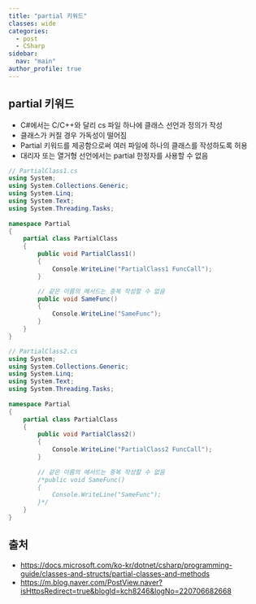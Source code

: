 ```yaml
---
title: "partial 키워드"
classes: wide
categories: 
  - post
  - CSharp
sidebar:
  nav: "main"
author_profile: true
---
```

   
## partial 키워드
* C#에서는 C/C++와 달리 cs 파일 하나에 클래스 선언과 정의가 작성
* 클래스가 커질 경우 가독성이 떨어짐
* Partial 키워드를 제공함으로써 여러 파일에 하나의 클래스를 작성하도록 허용
* 대리자 또는 열거형 선언에서는 partial 한정자를 사용할 수 없음
  
```csharp
// PartialClass1.cs
using System;
using System.Collections.Generic;
using System.Linq;
using System.Text;
using System.Threading.Tasks;
 
namespace Partial
{
    partial class PartialClass
    {
        public void PartialClass1()
        {
            Console.WriteLine("PartialClass1 FuncCall");
        }

        // 같은 이름의 메서드는 중복 작성할 수 없음
        public void SameFunc()
        {
            Console.WriteLine("SameFunc");
        }
    }
}
```

```csharp
// PartialClass2.cs
using System;
using System.Collections.Generic;
using System.Linq;
using System.Text;
using System.Threading.Tasks;
 
namespace Partial
{
    partial class PartialClass
    {
        public void PartialClass2()
        {
            Console.WriteLine("PartialClass2 FuncCall");
        }
 
        // 같은 이름의 메서드는 중복 작성할 수 없음
        /*public void SameFunc()
        {
            Console.WriteLine("SameFunc");
        }*/
    }
}
```

## 출처
* <https://docs.microsoft.com/ko-kr/dotnet/csharp/programming-guide/classes-and-structs/partial-classes-and-methods>
* <https://m.blog.naver.com/PostView.naver?isHttpsRedirect=true&blogId=kch8246&logNo=220706682668>
